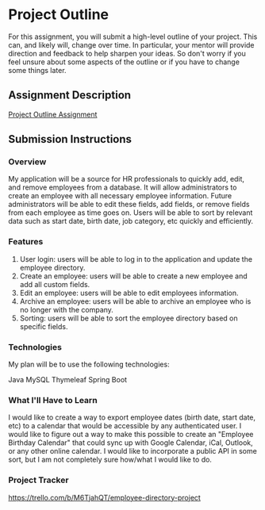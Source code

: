 # Project Outline
For this assignment, you will submit a high-level outline of your project. This can, and likely will, change over time. In particular, your mentor will provide direction and feedback to help sharpen your ideas. So don't worry if you feel unsure about some aspects of the outline or if you have to change some things later.

## Assignment Description
[Project Outline Assignment](https://education.launchcode.org/liftoff/modules/assignments/project-outline)

## Submission Instructions

### Overview

My application will be a source for HR professionals to quickly add, edit, and remove employees from a database. It will allow administrators to create an employee with all necessary employee information. Future administrators will be able to edit these fields, add fields, or remove fields from each employee as time goes on. Users will be able to sort by relevant data such as start date, birth date, job category, etc quickly and efficiently.  

### Features

1. User login: users will be able to log in to the application and update the employee directory.
2. Create an employee: users will be able to create a new employee and add all custom fields.
3. Edit an employee: users will be able to edit employees information.
4. Archive an employee: users will be able to archive an employee who is no longer with the company. 
5. Sorting: users will be able to sort the employee directory based on specific fields.

### Technologies

My plan will be to use the following technologies:

Java
MySQL
Thymeleaf
Spring Boot

### What I'll Have to Learn

I would like to create a way to export employee dates (birth date, start date, etc) to a calendar that would be accessible by any authenticated user. I would like to figure out a way to make this possible to create an "Employee Birthday Calendar" that could sync up with Google Calendar, iCal, Outlook, or any other online calendar. I would like to incorporate a public API in some sort, but I am not completely sure how/what I would like to do. 

### Project Tracker

https://trello.com/b/M6TjahQT/employee-directory-project
